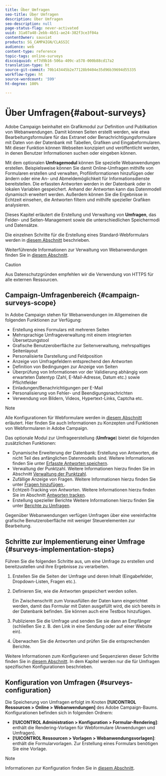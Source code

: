 ```yaml
---
title: Über Umfragen
seo-title: Über Umfragen
description: Über Umfragen
seo-description: null
page-status-flag: never-activated
uuid: 31a07a48-2ebb-4b51-ae24-382f3ce3f04a
contentOwner: sauviat
products: SG_CAMPAIGN/CLASSIC
audience: web
content-type: reference
topic-tags: online-surveys
discoiquuid: ef7d9b16-506a-409c-a578-000b88cd17a2
translation-type: ht
source-git-commit: 70b143445b2e77128b9404e35d96b39694d55335
workflow-type: ht
source-wordcount: '599'
ht-degree: 100%

---
```



# Über Umfragen{#about-surveys}

Adobe Campaign beinhaltet ein Grafikmodul zur Definition und Publikation von Webanwendungen. Damit können Seiten erstellt werden, wie etwa Bearbeitungsformulare für das Extranet oder Benachrichtigungsformulare mit Daten von der Datenbank mit Tabellen, Grafiken und Eingabeformularen. Mit dieser Funktion können Webseiten konzipiert und veröffentlicht werden, in denen Benutzer Informationen suchen oder eingeben können.

Mit dem optionalen **Umfragemodul** können Sie spezielle Webanwendungen erstellen. Beispielsweise können Sie damit Online-Umfragen mithilfe von Formularen erstellen und verwalten, Profilinformationen hinzufügen oder ändern oder eine An- und Abmeldemöglichkeit für Informationsdienste bereitstellen. Die erfassten Antworten werden in der Datenbank oder in lokalen Variablen gespeichert. Anhand der Antworten kann das Datenmodell dynamisch erweitert werden. Außerdem können Sie die Ergebnisse in Echtzeit einsehen, die Antworten filtern und mithilfe spezieller Grafiken analysieren.

Dieses Kapitel erläutert die Erstellung und Verwaltung von **Umfragen**, das Felder- und Seiten-Management sowie die unterschiedlichen Speichermodi und Datensätze.

Die einzelnen Schritte für die Erstellung eines Standard-Webformulars werden in [diesem Abschnitt](../../web/using/about-web-forms.md) beschrieben.

Weiterführende Informationen zur Verwaltung von Webanwendungen finden Sie in [diesem Abschnitt](../../web/using/about-web-applications.md).

>[!CAUTION]
>
>Aus Datenschutzgründen empfehlen wir die Verwendung von HTTPS für alle externen Ressourcen.

## Campaign-Umfragenbereich {#campaign-surveys-scope}

In Adobe Campaign stehen für Webanwendungen im Allgemeinen die folgenden Funktionen zur Verfügung:

* Erstellung eines Formulars mit mehreren Seiten
* Mehrsprachige Umfrageverwaltung mit einem integrierten Übersetzungstool
* Grafische Benutzeroberfläche zur Seitenverwaltung, mehrspaltiges Seitenlayout
* Personalisierte Darstellung und Feldposition
* Anzeige von Umfragefeldern entsprechend den Antworten
* Definition von Bedingungen zur Anzeige von Seiten
* Überprüfung von Informationen vor der Validierung abhängig vom erwarteten Datentyp (Zahl, E-Mail-Adresse, Datum etc.) sowie Pflichtfelder
* Einladungen/Benachrichtigungen per E-Mail
* Personalisierung von Fehler- und Beendigungsnachrichten
* Verwendung von Bildern, Videos, Hypertext-Links, Captcha etc.

>[!NOTE]
>
>Alle Konfigurationen für Webformulare werden in [diesem Abschnitt](../../web/using/about-web-forms.md) erläutert. Hier finden Sie auch Informationen zu Konzepten und Funktionen von Webformularen in Adobe Campaign.

Das optionale Modul zur Umfrageerstellung (**Umfrage**) bietet die folgenden zusätzlichen Funktionen:

* Dynamische Erweiterung der Datenbank: Erstellung von Antworten, die nicht Teil des anfänglichen Datenmodells sind. Weitere Informationen finden Sie unter [Erfasste Antworten speichern](../../web/using/managing-answers.md#storing-collected-answers).
* Verwaltung der Punktzahl. Weitere Informationen hierzu finden Sie im Abschnitt [Verwaltung der Punktzahl](../../web/using/managing-answers.md#score-management).
* Zufällige Anzeige von Fragen. Weitere Informationen hierzu finden Sie unter [Fragen hinzufügen ](../../web/using/building-a-survey.md#adding-questions).
* Echtzeit-Tracking von Antworten. Weitere Informationen hierzu finden Sie im Abschnitt [Antworten tracken](../../web/using/publish--track-and-use-collected-data.md#response-tracking).
* Erstellung spezieller Berichte Weitere Informationen hierzu finden Sie unter [Berichte zu Umfragen](../../web/using/publish--track-and-use-collected-data.md#reports-on-surveys).

Gegenüber Webanwendungen verfügen Umfragen über eine vereinfachte grafische Benutzeroberfläche mit weniger Steuerelementen zur Bearbeitung.

## Schritte zur Implementierung einer Umfrage {#surveys-implementation-steps}

Führen Sie die folgenden Schritte aus, um eine Umfrage zu erstellen und bereitzustellen und ihre Ergebnisse zu verarbeiten.

1. Erstellen Sie die Seiten der Umfrage und deren Inhalt (Eingabefelder, Dropdown-Listen, Fragen etc.).
1. Definieren Sie, wie die Antworten gespeichert werden sollen.

   Ein Zwischenschritt zum Vorausfüllen der Daten kann eingerichtet werden, damit das Formular mit Daten ausgefüllt wird, die sich bereits in der Datenbank befinden. Sie können auch eine Testbox hinzufügen.

1. Publizieren Sie die Umfrage und senden Sie sie dann an Empfänger (schließen Sie z. B. den Link in eine Sendung oder auf einer Website ein).
1. Überwachen Sie die Antworten und prüfen Sie die entsprechenden Berichte.

Weitere Informationen zum Konfigurieren und Sequenzieren dieser Schritte finden Sie in [diesem Abschnitt](../../web/using/about-web-forms.md). In dem Kapitel werden nur die für Umfragen spezifischen Konfigurationen beschrieben.

## Konfiguration von Umfragen {#surveys-configuration}

Die Speicherung von Umfragen erfolgt im Knoten **[!UICONTROL Ressourcen > Online > Webanwendungen]** des Adobe Campaign-Baums. Konfigurationen befinden sich in folgenden Ordnern:

* **[!UICONTROL Administration > Konfiguration > Formular-Rendering]**: enthält die Rendering-Vorlagen für Webformulare (Anwendungen und Umfragen).
* **[!UICONTROL Ressourcen > Vorlagen > Webanwendungsvorlagen]**: enthält die Formularvorlagen. Zur Erstellung eines Formulars benötigen Sie eine Vorlage.

>[!NOTE]
>
>Informationen zur Konfiguration finden Sie in [diesem Abschnitt](../../web/using/about-web-forms.md).


